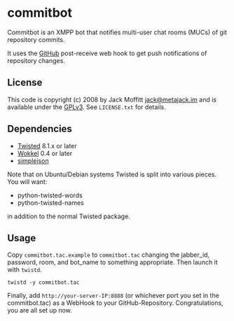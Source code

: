 # commitbot

Commitbot is an XMPP bot that notifies multi-user chat rooms (MUCs) of
git repository commits.

It uses the [GitHub](http://www.github.com) post-receive web hook to
get push notifications of repository changes.

## License

This code is copyright (c) 2008 by Jack Moffitt <jack@metajack.im> and
is available under the [GPLv3](http://www.gnu.org/licenses/gpl.html).
See `LICENSE.txt` for details.

## Dependencies

* [Twisted](http://www.twistedmatrix.com) 8.1.x or later
* [Wokkel](http://wokkel.ik.nu) 0.4 or later
* [simplejson](http://pypi.python.org/pypi/simplejson)

Note that on Ubuntu/Debian systems Twisted is split into various
pieces.  You will want:

* python-twisted-words
* python-twisted-names

in addition to the normal Twisted package.

## Usage

Copy `commitbot.tac.example` to `commitbot.tac` changing the jabber_id,
password, room, and bot_name to something appropriate.  Then
launch it with `twistd`.

    twistd -y commitbot.tac

Finally, add `http://your-server-IP:8888` (or whichever port you set in the
commitbot.tac) as a WebHook to your GitHub-Repository. Congratulations,
you are all set up now.